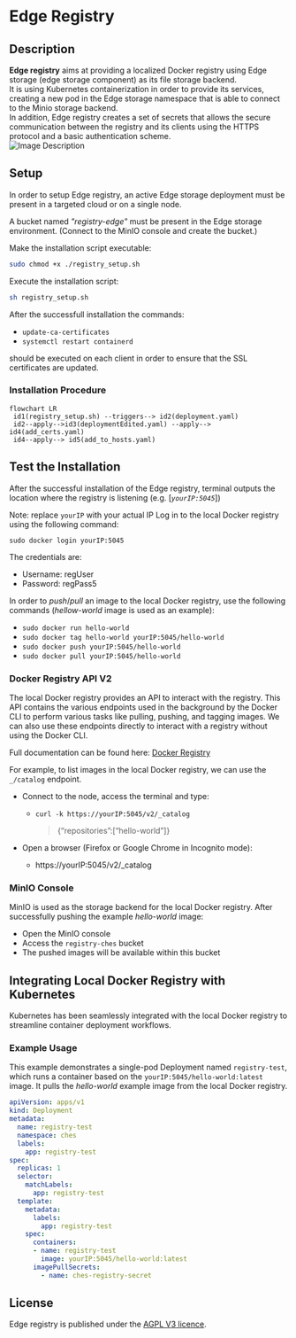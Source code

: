 # Edge Registry  
  
## Description  
**Edge registry** aims at providing a localized Docker registry using Edge storage (edge storage component) as its file storage backend.  
It is using Kubernetes containerization in order to provide its services, creating a new pod in the Edge storage namespace that is able to connect to the Minio storage backend.  
In addition, Edge registry creates a set of secrets that allows the secure communication between the registry and its clients using the HTTPS protocol and a basic authentication scheme.  
  ![Image Description](https://i0.wp.com/www.australtech.net/wp-content/uploads/2019/05/docker-registry.png)
  
## Setup  
In order to setup Edge registry, an active Edge storage deployment must be present in a targeted cloud or on a single node.  

A bucket named *"registry-edge"* must be present in the Edge storage environment.  (Connect to the MinIO console and create the bucket.)

Make the installation script executable:
```sh
sudo chmod +x ./registry_setup.sh
```
Execute the installation script:
```sh
sh registry_setup.sh
```

After the successfull installation the commands:

 - `update-ca-certificates`   
 - `systemctl restart containerd`

should be executed on each client in order to ensure that the SSL certificates are updated.  
  
### Installation Procedure
```mermaid
flowchart LR
 id1(registry_setup.sh) --triggers--> id2(deployment.yaml)
 id2--apply-->id3(deploymentEdited.yaml) --apply--> id4(add_certs.yaml)
 id4--apply--> id5(add_to_hosts.yaml)
```

## Test the Installation

After the successful installation of the Edge registry, terminal outputs the location where the registry is listening (e.g. [*`yourIP:5045`*])

Note: replace `yourIP` with your actual IP
Log in to the local Docker registry using the following command:

    sudo docker login yourIP:5045

The credentials are:

 - Username: regUser
-  Password: regPass5

In order to _push_/_pull_ an image to the local Docker registry, use the following commands (_hellow-world_ image is used as an example):

-   `sudo docker run hello-world`
-   `sudo docker tag hello-world yourIP:5045/hello-world`
-   `sudo docker push yourIP:5045/hello-world`
-   `sudo docker pull yourIP:5045/hello-world`

### Docker Registry API V2

The local Docker registry provides an API to interact with the registry. This API contains the various endpoints used in the background by the Docker CLI to perform various tasks like pulling, pushing, and tagging images. We can also use these endpoints directly to interact with a registry without using the Docker CLI.

Full documentation can be found here:  [Docker Registry](https://docs.docker.com/registry/)

For example, to list images in the local Docker registry, we can use the  `_/catalog`  endpoint.

-   Connect to the node, access the terminal and type:
    
    -   `curl -k https://yourIP:5045/v2/_catalog`
        
        > {“repositories”:[“hello-world”]}
        
-   Open a browser (Firefox or Google Chrome in Incognito mode):
    
    -   https://yourIP:5045/v2/_catalog

### MinIO Console

MinIO is used as the storage backend for the local Docker registry. After successfully pushing the example  _hello-world_  image:

-   Open the MinIO console
-   Access the  `registry-ches`  bucket
-   The pushed images will be available within this bucket

## Integrating Local Docker Registry with Kubernetes

Kubernetes has been seamlessly integrated with the local Docker registry to streamline container deployment workflows.

### Example Usage

This example demonstrates a single-pod Deployment named  `registry-test`, which runs a container based on the  `yourIP:5045/hello-world:latest`  image. It pulls the  _hello-world_  example image from the local Docker registry.

```yaml
apiVersion: apps/v1
kind: Deployment
metadata:
  name: registry-test
  namespace: ches
  labels:
    app: registry-test
spec:
  replicas: 1
  selector:
    matchLabels:
      app: registry-test
  template:
    metadata:
      labels:
        app: registry-test
    spec:
      containers:
      - name: registry-test
        image: yourIP:5045/hello-world:latest
      imagePullSecrets:
        - name: ches-registry-secret
```

## License  
Edge registry is published under the [AGPL V3 licence](https://www.gnu.org/licenses/agpl-3.0.txt).